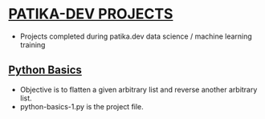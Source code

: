 # [PATIKA-DEV PROJECTS](https://www.patika.dev/)
* Projects completed during patika.dev data science / machine learning training 

## [Python Basics](https://www.patika.dev/egitimler/veri-bilimi-patikasi/python-temel)

* Objective is to flatten a given arbitrary list and reverse another arbitrary list.
* python-basics-1.py is the project file.




